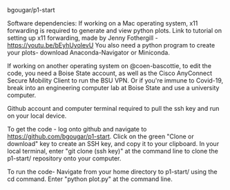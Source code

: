 bgougar/p1-start

Software dependencies:
If working on a Mac operating system, x11 forwarding is required to generate and view python plots. 
Link to tutorial on setting up x11 forwarding, made by Jenny Fothergill - https://youtu.be/bEyhUyolevU
You also need a python program to create your plots- download Anaconda-Navigator or Miniconda.

If working on another operating system on @coen-bascottie, to edit the code, you need a Boise State account, as well as the Cisco AnyConnect Secure Mobility Client to run the BSU VPN. Or if you're immune to Covid-19, break into an engineering computer lab at Boise State and use a university computer.

Github account and computer terminal required to pull the ssh key and run on your local device. 

To get the code - 
log onto github and navigate to https://github.com/bgougar/p1-start. Click on the green "Clone or download" key to create an SSH key, and copy it to your clipboard. In your local terminal, enter "git clone (ssh key)" at the command line to clone the p1-start/ repository onto your computer. 

To run the code- 
Navigate from your home directory to p1-start/ using the cd command. Enter "python plot.py" at the command line. 


